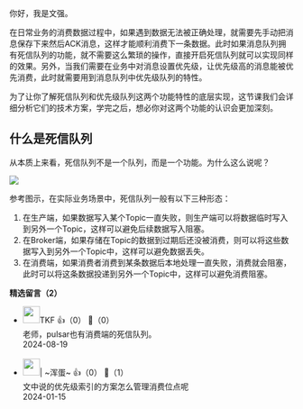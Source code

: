 你好，我是文强。

在日常业务的消费数据过程中，如果遇到数据无法被正确处理，就需要先手动把消息保存下来然后ACK消息，这样才能顺利消费下一条数据。此时如果消息队列拥有死信队列的功能，就不需要这么繁琐的操作，直接开启死信队列就可以实现同样的效果。另外，当我们需要在业务中对消息设置优先级，让优先级高的消息能被优先消费，此时就需要用到消息队列中优先级队列的特性。

为了让你了解死信队列和优先级队列这两个功能特性的底层实现，这节课我们会详细分析它们的技术方案，学完之后，想必你对这两个功能的认识会更加深刻。

## 什么是死信队列

从本质上来看，死信队列不是一个队列，而是一个功能。为什么这么说呢？

![](https://static001.geekbang.org/resource/image/6f/53/6f9cd72d80d565db20d9f20345be8e53.jpg?wh=10666x3388)

参考图示，在实际业务场景中，死信队列一般有以下三种形态：

1. 在生产端，如果数据写入某个Topic一直失败，则生产端可以将数据临时写入到另外一个Topic，这样可以避免后续数据写入阻塞。
2. 在Broker端，如果存储在Topic的数据到过期后还没被消费，则可以将这些数据写入到另外一个Topic中，这样可以避免数据丢失。
3. 在消费端，如果消费者消费到某条数据后本地处理一直失败，消费就会阻塞，此时可以将这条数据投递到另外一个Topic中，这样可以避免消费阻塞。
<div><strong>精选留言（2）</strong></div><ul>
<li><img src="" width="30px"><span>TKF</span> 👍（0） 💬（0）<div>老师，pulsar也有消费端的死信队列。</div>2024-08-19</li><br/><li><img src="https://static001.geekbang.org/account/avatar/00/2e/27/b4/df65c0f7.jpg" width="30px"><span>| ~浑蛋~</span> 👍（0） 💬（1）<div>文中说的优先级索引的方案怎么管理消费位点呢</div>2024-01-15</li><br/>
</ul>